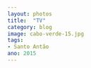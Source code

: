 ```yaml
---
layout: photos
title:  "TV"
category: blog
image: cabo-verde-15.jpg
tags:
- Santo Antão
ano: 2015
---
```




